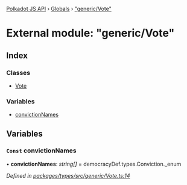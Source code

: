[Polkadot JS API](../README.md) › [Globals](../globals.md) › ["generic/Vote"](_generic_vote_.md)

# External module: "generic/Vote"

## Index

### Classes

* [Vote](../classes/_generic_vote_.vote.md)

### Variables

* [convictionNames](_generic_vote_.md#const-convictionnames)

## Variables

### `Const` convictionNames

• **convictionNames**: *string[]* = democracyDef.types.Conviction._enum

*Defined in [packages/types/src/generic/Vote.ts:14](https://github.com/polkadot-js/api/blob/d9ee39f36/packages/types/src/generic/Vote.ts#L14)*
